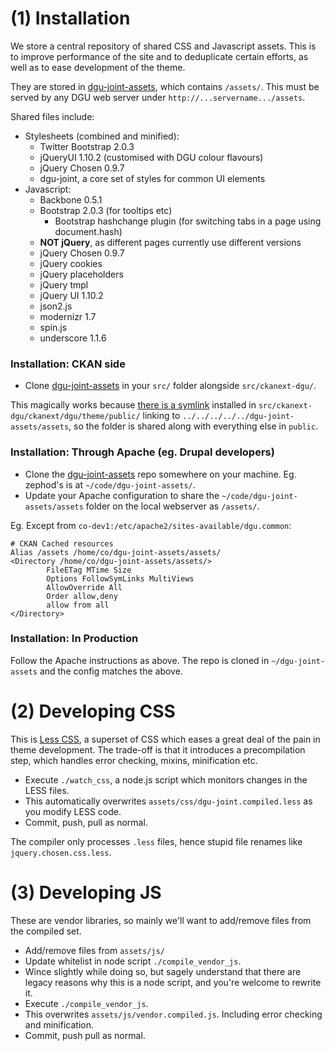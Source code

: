 # (1) Installation

We store a central repository of shared CSS and Javascript assets. This is to improve performance of the site and to deduplicate certain efforts, as well as to ease development of the theme.

They are stored in [dgu-joint-assets](http://github.com/datagovuk/dgu-joint-assets), which contains `/assets/`. This must be served by any DGU web server under `http://...servername.../assets`.

Shared files include:

* Stylesheets (combined and minified):
  * Twitter Bootstrap 2.0.3
  * jQueryUI 1.10.2 (customised with DGU colour flavours)
  * jQuery Chosen 0.9.7 
  * dgu-joint, a core set of styles for common UI elements
* Javascript:
  * Backbone 0.5.1
  * Bootstrap 2.0.3 (for tooltips etc)
    * Bootstrap hashchange plugin (for switching tabs in a page using document.hash)
  * **NOT jQuery**, as different pages currently use different versions
  * jQuery Chosen 0.9.7
  * jQuery cookies
  * jQuery placeholders
  * jQuery tmpl
  * jQuery UI 1.10.2
  * json2.js
  * modernizr 1.7
  * spin.js
  * underscore 1.1.6

### Installation: CKAN side

* Clone [dgu-joint-assets](http://github.com/datagovuk/dgu-joint-assets) in your `src/` folder alongside `src/ckanext-dgu/`.

This magically works because [there is a symlink](https://github.com/datagovuk/ckanext-dgu/blob/master/ckanext/dgu/theme/public/assets) installed in `src/ckanext-dgu/ckanext/dgu/theme/public/` linking to `../../../../../dgu-joint-assets/assets`, so the folder is shared along with everything else in `public`.

### Installation: Through Apache (eg. Drupal developers)

* Clone the [dgu-joint-assets](http://github.com/datagovuk/dgu-joint-assets) repo somewhere on your machine. Eg. zephod's is at `~/code/dgu-joint-assets/`.
* Update your Apache configuration to share the `~/code/dgu-joint-assets/assets` folder on the local webserver as `/assets/`.

Eg. Except from `co-dev1:/etc/apache2/sites-available/dgu.common`:

    # CKAN Cached resources
    Alias /assets /home/co/dgu-joint-assets/assets/
    <Directory /home/co/dgu-joint-assets/assets/>
            FileETag MTime Size
            Options FollowSymLinks MultiViews
            AllowOverride All
            Order allow,deny
            allow from all
    </Directory>

### Installation: In Production

Follow the Apache instructions as above. The repo is cloned in `~/dgu-joint-assets` and the config matches the above.

# (2) Developing CSS

This is [Less CSS](http://lesscss.org/), a superset of CSS which eases a great deal of the pain in theme development. The trade-off is that it introduces a precompilation step, which handles error checking, mixins, minification etc.

* Execute `./watch_css`, a node.js script which monitors changes in the LESS files.
* This automatically overwrites `assets/css/dgu-joint.compiled.less` as you modify LESS code.
* Commit, push, pull as normal.

The compiler only processes `.less` files, hence stupid file renames like `jquery.chosen.css.less`.

# (3) Developing JS

These are vendor libraries, so mainly we'll want to add/remove files from the compiled set. 

* Add/remove files from `assets/js/`
* Update whitelist in node script `./compile_vendor_js`. 
* Wince slightly while doing so, but sagely understand that there are legacy reasons why this is a node script, and you're welcome to rewrite it.
* Execute `./compile_vendor_js`.
* This overwrites `assets/js/vendor.compiled.js`. Including error checking and minification.
* Commit, push pull as normal.


